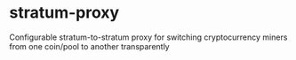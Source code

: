stratum-proxy
=============

Configurable stratum-to-stratum proxy for switching cryptocurrency miners from one coin/pool to another transparently
